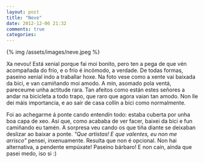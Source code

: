 ```yaml
---
layout: post
title: "Neve"
date: 2012-12-06 21:32
comments: true
categories: 
---
```


{% img /assets/images/neve.jpeg %}

Xa nevou! Está xenial porque fai moi bonito, pero ten a pega de que vén acompañada do frío, e o frío é incómodo, a verdade. De todas formas, paseino xenial indo a traballar hoxe. Na foto vese como a xente vai baixada da bici, e van camiñando moi amodo. A min, asomado pola ventá, pareceume unha actitude rara. Tan afeitos como están estes señores a andar na bicicleta a todo trapo, que raro que agora vaian tan amodo. Non lle dei máis importancia, e ao saír de casa collín a bici como normalmente.

Foi ao achegarme á ponte cando entendín todo: estaba cuberta por unha boa capa de xeo. Así que, como acababa de ver facer, baixei da bici e fun camiñando eu tamén. A sorpresa veu cando os que tiña diante se deixaban deslizar ao baixar a ponte. _"Que artistas! E que valentes, eu non me arrisco"_ pensei, inxenuamente. Resulta que non é opcional. Non hai alternativa, a pendente empúxate! Paseino bárbaro! E non caín, aínda que pasei medo, iso si :)
